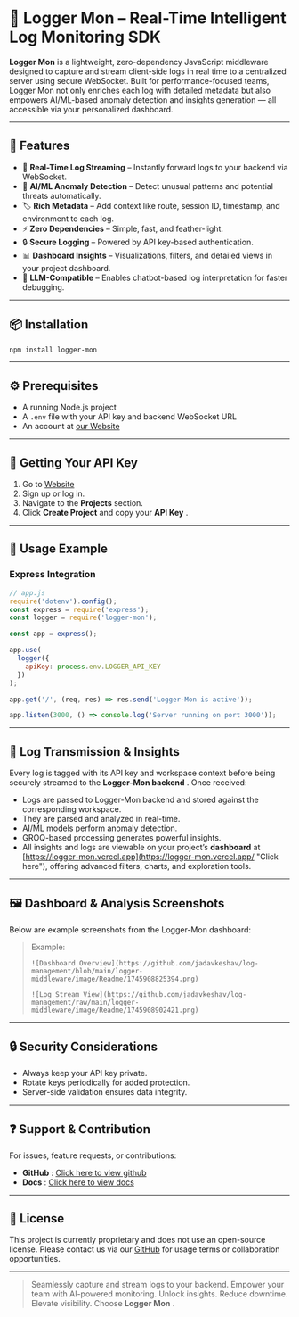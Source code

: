 # 🧠 Logger Mon – Real-Time Intelligent Log Monitoring SDK

**Logger Mon** is a lightweight, zero-dependency JavaScript middleware designed to capture and stream client-side logs in real time to a centralized server using secure WebSocket. Built for performance-focused teams, Logger Mon not only enriches each log with detailed metadata but also empowers AI/ML-based anomaly detection and insights generation — all accessible via your personalized dashboard.

---

## 🚀 Features

* 🔁 **Real-Time Log Streaming** – Instantly forward logs to your backend via WebSocket.
* 🧠 **AI/ML Anomaly Detection** – Detect unusual patterns and potential threats automatically.
* 🏷️ **Rich Metadata** – Add context like route, session ID, timestamp, and environment to each log.
* ⚡ **Zero Dependencies** – Simple, fast, and feather-light.
* 🔒 **Secure Logging** – Powered by API key-based authentication.
* 📊 **Dashboard Insights** – Visualizations, filters, and detailed views in your project dashboard.
* 🤖 **LLM-Compatible** – Enables chatbot-based log interpretation for faster debugging.

---

## 📦 Installation

```bash
npm install logger-mon
```

---

## ⚙️ Prerequisites

* A running Node.js project
* A `.env` file with your API key and backend WebSocket URL
* An account at [our Website](https://logger-mon.vercel.app/)

---

## 🔑 Getting Your API Key

1. Go to [Website](https://logger-mon.vercel.app/)
2. Sign up or log in.
3. Navigate to the **Projects** section.
4. Click **Create Project** and copy your  **API Key** .

---

## 🚀 Usage Example

### Express Integration

```js
// app.js
require('dotenv').config();
const express = require('express');
const logger = require('logger-mon');

const app = express();

app.use(
  logger({
    apiKey: process.env.LOGGER_API_KEY
  })
);

app.get('/', (req, res) => res.send('Logger-Mon is active'));

app.listen(3000, () => console.log('Server running on port 3000'));
```

---

## 📡 Log Transmission & Insights

Every log is tagged with its API key and workspace context before being securely streamed to the  **Logger-Mon backend** . Once received:

* Logs are passed to Logger-Mon backend and stored against the corresponding workspace.
* They are parsed and analyzed in real-time.
* AI/ML models perform anomaly detection.
* GROQ-based processing generates powerful insights.
* All insights and logs are viewable on your project’s **dashboard** at [https://logger-mon.vercel.app](https://logger-mon.vercel.app/ "Click here"), offering advanced filters, charts, and exploration tools.

---

## 🖼️ Dashboard & Analysis Screenshots

Below are example screenshots from the Logger-Mon dashboard:

> Example:
>
> `![Dashboard Overview](https://github.com/jadavkeshav/log-management/blob/main/logger-middleware/image/Readme/1745908825394.png)`
>
> `![Log Stream View](https://github.com/jadavkeshav/log-management/raw/main/logger-middleware/image/Readme/1745908902421.png)`

---

## 🔒 Security Considerations

* Always keep your API key private.
* Rotate keys periodically for added protection.
* Server-side validation ensures data integrity.

---

## ❓ Support & Contribution

For issues, feature requests, or contributions:

* **GitHub** : [Click here to view github](https://github.com/jadavkeshav/log-management "Click here")
* **Docs** : [Click here to view docs ](https://logger-mon.vercel.app/docs)

---

## 📜 License

This project is currently proprietary and does not use an open-source license. Please contact us via our [GitHub](https://github.com/jadavkeshav/log-management) for usage terms or collaboration opportunities.

---

> Seamlessly capture and stream logs to your backend. Empower your team with AI-powered monitoring. Unlock insights. Reduce downtime. Elevate visibility. Choose  **Logger Mon** .
